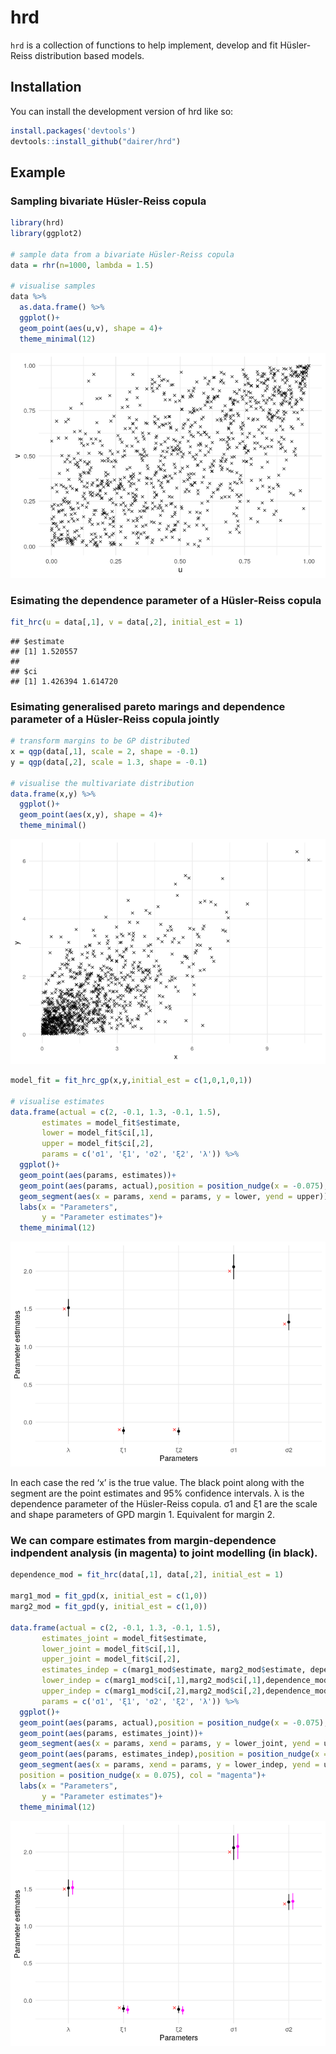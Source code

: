 
<!-- README.md is generated from README.Rmd. Please edit that file -->

# hrd

<!-- badges: start -->
<!-- badges: end -->

`hrd` is a collection of functions to help implement, develop and fit
Hüsler-Reiss distribution based models.

## Installation

You can install the development version of hrd like so:

``` r
install.packages('devtools')
devtools::install_github("dairer/hrd")
```

## Example

### Sampling bivariate Hüsler-Reiss copula

``` r
library(hrd)
library(ggplot2)

# sample data from a bivariate Hüsler-Reiss copula
data = rhr(n=1000, lambda = 1.5)

# visualise samples
data %>%
  as.data.frame() %>%
  ggplot()+
  geom_point(aes(u,v), shape = 4)+
  theme_minimal(12)
```

![](README_files/figure-gfm/example1-1.png)<!-- -->

### Esimating the dependence parameter of a Hüsler-Reiss copula

``` r
fit_hrc(u = data[,1], v = data[,2], initial_est = 1)
```

    ## $estimate
    ## [1] 1.520557
    ## 
    ## $ci
    ## [1] 1.426394 1.614720

### Esimating generalised pareto marings and dependence parameter of a Hüsler-Reiss copula jointly

``` r
# transform margins to be GP distributed
x = qgp(data[,1], scale = 2, shape = -0.1)
y = qgp(data[,2], scale = 1.3, shape = -0.1)

# visualise the multivariate distribution
data.frame(x,y) %>%
  ggplot()+
  geom_point(aes(x,y), shape = 4)+
  theme_minimal()
```

![](README_files/figure-gfm/example3-1.png)<!-- -->

``` r
model_fit = fit_hrc_gp(x,y,initial_est = c(1,0,1,0,1))

# visualise estimates
data.frame(actual = c(2, -0.1, 1.3, -0.1, 1.5),
       estimates = model_fit$estimate,
       lower = model_fit$ci[,1],
       upper = model_fit$ci[,2],
       params = c('σ1', 'ξ1', 'σ2', 'ξ2', 'λ')) %>%
  ggplot()+
  geom_point(aes(params, estimates))+
  geom_point(aes(params, actual),position = position_nudge(x = -0.075), shape = 4, col = 'red')+
  geom_segment(aes(x = params, xend = params, y = lower, yend = upper))+
  labs(x = "Parameters",
       y = "Parameter estimates")+
  theme_minimal(12)
```

![](README_files/figure-gfm/example3-2.png)<!-- -->

In each case the red ‘x’ is the true value. The black point along with
the segment are the point estimates and 95% confidence intervals. λ is
the dependence parameter of the Hüsler-Reiss copula. σ1 and ξ1 are the
scale and shape parameters of GPD margin 1. Equivalent for margin 2.

### We can compare estimates from margin-dependence indpendent analysis (in magenta) to joint modelling (in black).

``` r
dependence_mod = fit_hrc(data[,1], data[,2], initial_est = 1)

marg1_mod = fit_gpd(x, initial_est = c(1,0))
marg2_mod = fit_gpd(y, initial_est = c(1,0))

data.frame(actual = c(2, -0.1, 1.3, -0.1, 1.5),
       estimates_joint = model_fit$estimate,
       lower_joint = model_fit$ci[,1],
       upper_joint = model_fit$ci[,2],
       estimates_indep = c(marg1_mod$estimate, marg2_mod$estimate, dependence_mod$estimate),
       lower_indep = c(marg1_mod$ci[,1],marg2_mod$ci[,1],dependence_mod$ci[1]),
       upper_indep = c(marg1_mod$ci[,2],marg2_mod$ci[,2],dependence_mod$ci[2]),
       params = c('σ1', 'ξ1', 'σ2', 'ξ2', 'λ')) %>%
  ggplot()+
  geom_point(aes(params, actual),position = position_nudge(x = -0.075), shape = 4, col = 'red')+
  geom_point(aes(params, estimates_joint))+
  geom_segment(aes(x = params, xend = params, y = lower_joint, yend = upper_joint))+
  geom_point(aes(params, estimates_indep),position = position_nudge(x = 0.075), col = "magenta")+
  geom_segment(aes(x = params, xend = params, y = lower_indep, yend = upper_indep),
  position = position_nudge(x = 0.075), col = "magenta")+
  labs(x = "Parameters",
       y = "Parameter estimates")+
  theme_minimal(12)
```

![](README_files/figure-gfm/example4-1.png)<!-- -->
